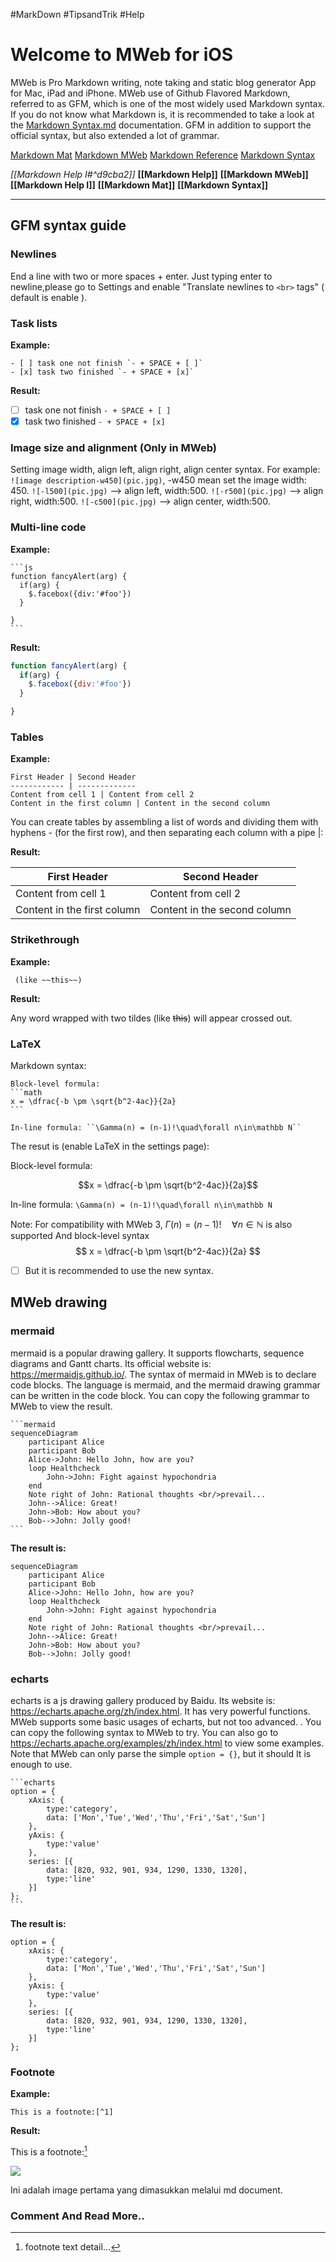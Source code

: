 #MarkDown #TipsandTrik #Help
# Welcome to MWeb for iOS

MWeb is Pro Markdown writing, note taking and static blog generator App for Mac, iPad and iPhone. MWeb use of Github Flavored Markdown, referred to as GFM, which is one of the most widely used Markdown syntax. If you do not know what Markdown is, it is recommended to take a look at the [Markdown Syntax.md](Markdown%20Syntax.md) documentation. GFM in addition to support the official syntax, but also extended a lot of grammar. 

[Markdown Mat](Markdown%20Mat.md)
[Markdown MWeb](Markdown%20MWeb.md)
[Markdown Reference](Markdown%20Reference.md)
[Markdown Syntax](Markdown%20Syntax.md)

*[[Markdown Help I#^d9cba2]]*
**[[Markdown Help]]**
**[[Markdown MWeb]]**
**[[Markdown Help I]]**
**[[Markdown Mat]]**
**[[Markdown Syntax]]**

-----------

## GFM syntax guide

### Newlines

End a line with two or more spaces + enter.
Just typing enter to newline,please go to Settings and enable "Translate newlines to `<br>` tags" ( default is enable ).

### Task lists

**Example:**

```
- [ ] task one not finish `- + SPACE + [ ]`
- [x] task two finished `- + SPACE + [x]`
```

**Result:**

- [ ] task one not finish `- + SPACE + [ ]`
- [x] task two finished `- + SPACE + [x]`

### Image size and alignment **(Only in MWeb)**

Setting image width, align left, align right, align center syntax. For example: `![image description-w450](pic.jpg)`, -w450 mean set the image width: 450. `![-l500](pic.jpg)` --> align left, width:500. `![-r500](pic.jpg)` --> align right, width:500. `![-c500](pic.jpg)` --> align center, width:500.

### Multi-line code

**Example:**

    ```js
	function fancyAlert(arg) {
	  if(arg) {
	    $.facebox({div:'#foo'})
	  }

	}
    ```

**Result:**

```js
function fancyAlert(arg) {
  if(arg) {
    $.facebox({div:'#foo'})
  }

}
```

### Tables

**Example:**

```
First Header | Second Header
------------ | -------------
Content from cell 1 | Content from cell 2
Content in the first column | Content in the second column
```

You can create tables by assembling a list of words and dividing them with hyphens - (for the first row), and then separating each column with a pipe |:

**Result:**

First Header | Second Header
------------ | -------------
Content from cell 1 | Content from cell 2
Content in the first column | Content in the second column


### Strikethrough

**Example:**

	 (like ~~this~~)

**Result:**

Any word wrapped with two tildes (like ~~this~~) will appear crossed out.

### LaTeX

Markdown syntax:

    Block-level formula:
    ```math
    x = \dfrac{-b \pm \sqrt{b^2-4ac}}{2a}
    ```
    
    In-line formula: ``\Gamma(n) = (n-1)!\quad\forall n\in\mathbb N``


The resut is (enable LaTeX in the settings page):

Block-level formula:

```math
x = \dfrac{-b \pm \sqrt{b^2-4ac}}{2a}
```

In-line formula: ``\Gamma(n) = (n-1)!\quad\forall n\in\mathbb N``

Note: For compatibility with MWeb 3, $\Gamma(n) = (n-1)!\quad\forall n\in\mathbb N$ is also supported
And block-level syntax
$$ x = \dfrac{-b \pm \sqrt{b^2-4ac}}{2a} $$

- [ ] But it is recommended to use the new syntax.

## MWeb drawing

### mermaid

mermaid is a popular drawing gallery. It supports flowcharts, sequence diagrams and Gantt charts. Its official website is: <https://mermaidjs.github.io/>. The syntax of mermaid in MWeb is to declare code blocks. The language is mermaid, and the mermaid drawing grammar can be written in the code block. You can copy the following grammar to MWeb to view the result.

    ```mermaid
    sequenceDiagram
        participant Alice
        participant Bob
        Alice->John: Hello John, how are you?
        loop Healthcheck
            John->John: Fight against hypochondria
        end
        Note right of John: Rational thoughts <br/>prevail...
        John-->Alice: Great!
        John->Bob: How about you?
        Bob-->John: Jolly good!
    ```
 
**The result is:**
 
```mermaid
sequenceDiagram
    participant Alice
    participant Bob
    Alice->John: Hello John, how are you?
    loop Healthcheck
        John->John: Fight against hypochondria
    end
    Note right of John: Rational thoughts <br/>prevail...
    John-->Alice: Great!
    John->Bob: How about you?
    Bob-->John: Jolly good!
```
### echarts

echarts is a js drawing gallery produced by Baidu. Its website is: <https://echarts.apache.org/zh/index.html>. It has very powerful functions. MWeb supports some basic usages of echarts, but not too advanced. . You can copy the following syntax to MWeb to try. You can also go to <https://echarts.apache.org/examples/zh/index.html> to view some examples. Note that MWeb can only parse the simple `option = {}`, but it should It is enough to use.

    ```echarts
    option = {
        xAxis: {
            type:'category',
            data: ['Mon','Tue','Wed','Thu','Fri','Sat','Sun']
        },
        yAxis: {
            type:'value'
        },
        series: [{
            data: [820, 932, 901, 934, 1290, 1330, 1320],
            type:'line'
        }]
    };
    ```

**The result is:**

```echarts
option = {
    xAxis: {
        type:'category',
        data: ['Mon','Tue','Wed','Thu','Fri','Sat','Sun']
    },
    yAxis: {
        type:'value'
    },
    series: [{
        data: [820, 932, 901, 934, 1290, 1330, 1320],
        type:'line'
    }]
};
```

### Footnote

**Example:**

```
This is a footnote:[^1]
```

**Result:**

This is a footnote:[^1]

[^1]: footnote text detail...

![](media/16297923273991.jpg)


Ini adalah image pertama yang dimasukkan melalui md document.


### Comment And Read More..

<!-- comment -->
<!-- more -->




